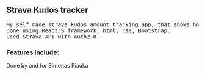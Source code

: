 <h2>Strava Kudos tracker</h2>
<pre>
My self made strava kudos amount tracking app, that shows how many kudos who gives you in your past activities.
Done using ReactJS framework, html, css, Bootstrap.
Used Strava API with Auth2.0.
</pre>
<h3>Features include:</h3>

<p> Done by and for Simonas Riauka</p>
